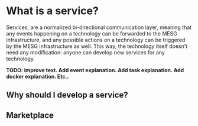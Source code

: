 # What is a service?

Services, are a normalized bi-directional communication layer, meaning that any events happening on a technology can be forwarded to the MESG infrastructure, and any possible actions on a technology can be triggered by the MESG infrastructure as well. This way, the technology itself doesn’t need any modification: anyone can develop new services for any technology.

**TODO: improve text. Add event explanation. Add task explanation. Add docker explanation. Etc..**



## Why should I develop a service?



## Marketplace

## 



